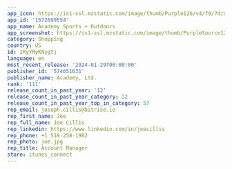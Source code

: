 ```yaml
---
app_icon: https://is1-ssl.mzstatic.com/image/thumb/Purple126/v4/f9/7d/d6/f97dd6e9-89cb-764d-24a3-c370067acc1b/AppIcon-1x_U007emarketing-0-7-0-85-220.png/1024x1024bb.png
app_id: '1572699554'
app_name: Academy Sports + Outdoors
app_screenshot: https://is1-ssl.mzstatic.com/image/thumb/PurpleSource125/v4/90/37/43/90374391-5736-8ba4-e9cd-b957a4480d0d/14dc08bc-7b4c-4929-be91-fc2a3e856f55_1284x2778-screen1.jpg/1284x2778bb.png
category: Shopping
country: US
id: zRyYMyKNygtj
language: en
most_recent_release: '2024-01-29T00:00:00'
publisher_id: '574651631'
publisher_name: Academy, Ltd.
rank: '111'
release_count_in_past_year: '12'
release_count_in_past_year_category: 22
release_count_in_past_year_top_in_category: 57
rep_email: joseph.cillis@bitrise.io
rep_first_name: Joe
rep_full_name: Joe Cillis
rep_linkedin: https://www.linkedin.com/in/joecillis
rep_phone: +1 518-258-1902
rep_photo: joe.jpg
rep_title: Account Manager
store: itunes_connect
---
```

